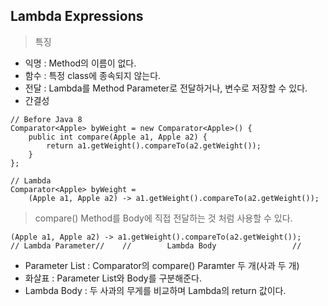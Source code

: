 ## Lambda Expressions
> 특징
- 익명 : Method의 이름이 없다.  
- 함수 : 특정 class에 종속되지 않는다.  
- 전달 : Lambda를 Method Parameter로 전달하거나, 변수로 저장할 수 있다.  
- 간결성  
```
// Before Java 8
Comparator<Apple> byWeight = new Comparator<Apple>() {
    public int compare(Apple a1, Apple a2) {
        return a1.getWeight().compareTo(a2.getWeight());
    }
};

// Lambda
Comparator<Apple> byWeight = 
    (Apple a1, Apple a2) -> a1.getWeight().compareTo(a2.getWeight());
```
> compare() Method를 Body에 직접 전달하는 것 처럼 사용할 수 있다.
```
(Apple a1, Apple a2) -> a1.getWeight().compareTo(a2.getWeight());
// Lambda Parameter//    //        Lambda Body                 // 
```
- Parameter List : Comparator의 compare() Paramter 두 개(사과 두 개)  
- 화살표 : Parameter List와 Body를 구분해준다.  
- Lambda Body : 두 사과의 무게를 비교하며 Lambda의 return 값이다.

